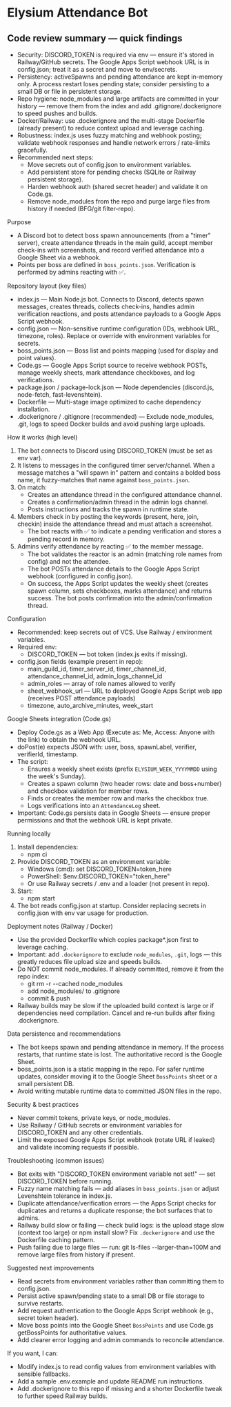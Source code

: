 # Elysium Attendance Bot

<!-- Code review summary: added -->
## Code review summary — quick findings
- Security: DISCORD_TOKEN is required via env — ensure it's stored in Railway/GitHub secrets. The Google Apps Script webhook URL is in config.json; treat it as a secret and move to env/secrets.
- Persistency: activeSpawns and pending attendance are kept in-memory only. A process restart loses pending state; consider persisting to a small DB or file in persistent storage.
- Repo hygiene: node_modules and large artifacts are committed in your history — remove them from the index and add .gitignore/.dockerignore to speed pushes and builds.
- Docker/Railway: use .dockerignore and the multi-stage Dockerfile (already present) to reduce context upload and leverage caching.
- Robustness: index.js uses fuzzy matching and webhook posting; validate webhook responses and handle network errors / rate-limits gracefully.
- Recommended next steps:
  - Move secrets out of config.json to environment variables.
  - Add persistent store for pending checks (SQLite or Railway persistent storage).
  - Harden webhook auth (shared secret header) and validate it on Code.gs.
  - Remove node_modules from the repo and purge large files from history if needed (BFG/git filter-repo).

Purpose
- A Discord bot to detect boss spawn announcements (from a "timer" server), create attendance threads in the main guild, accept member check-ins with screenshots, and record verified attendance into a Google Sheet via a webhook.
- Points per boss are defined in `boss_points.json`. Verification is performed by admins reacting with ✅.

Repository layout (key files)
- index.js — Main Node.js bot. Connects to Discord, detects spawn messages, creates threads, collects check-ins, handles admin verification reactions, and posts attendance payloads to a Google Apps Script webhook.
- config.json — Non-sensitive runtime configuration (IDs, webhook URL, timezone, roles). Replace or override with environment variables for secrets.
- boss_points.json — Boss list and points mapping (used for display and point values).
- Code.gs — Google Apps Script source to receive webhook POSTs, manage weekly sheets, mark attendance checkboxes, and log verifications.
- package.json / package-lock.json — Node dependencies (discord.js, node-fetch, fast-levenshtein).
- Dockerfile — Multi-stage image optimized to cache dependency installation.
- .dockerignore / .gitignore (recommended) — Exclude node_modules, .git, logs to speed Docker builds and avoid pushing large uploads.

How it works (high level)
1. The bot connects to Discord using DISCORD_TOKEN (must be set as env var).
2. It listens to messages in the configured timer server/channel. When a message matches a "will spawn in" pattern and contains a bolded boss name, it fuzzy-matches that name against `boss_points.json`.
3. On match:
   - Creates an attendance thread in the configured attendance channel.
   - Creates a confirmation/admin thread in the admin logs channel.
   - Posts instructions and tracks the spawn in runtime state.
4. Members check in by posting the keywords (present, here, join, checkin) inside the attendance thread and must attach a screenshot.
   - The bot reacts with ✅ to indicate a pending verification and stores a pending record in memory.
5. Admins verify attendance by reacting ✅ to the member message.
   - The bot validates the reactor is an admin (matching role names from config) and not the attendee.
   - The bot POSTs attendance details to the Google Apps Script webhook (configured in config.json).
   - On success, the Apps Script updates the weekly sheet (creates spawn column, sets checkboxes, marks attendance) and returns success. The bot posts confirmation into the admin/confirmation thread.

Configuration
- Recommended: keep secrets out of VCS. Use Railway / environment variables.
- Required env:
  - DISCORD_TOKEN — bot token (index.js exits if missing).
- config.json fields (example present in repo):
  - main_guild_id, timer_server_id, timer_channel_id, attendance_channel_id, admin_logs_channel_id
  - admin_roles — array of role names allowed to verify
  - sheet_webhook_url — URL to deployed Google Apps Script web app (receives POST attendance payloads)
  - timezone, auto_archive_minutes, week_start

Google Sheets integration (Code.gs)
- Deploy Code.gs as a Web App (Execute as: Me, Access: Anyone with the link) to obtain the webhook URL.
- doPost(e) expects JSON with: user, boss, spawnLabel, verifier, verifierId, timestamp.
- The script:
  - Ensures a weekly sheet exists (prefix `ELYSIUM_WEEK_YYYYMMDD` using the week's Sunday).
  - Creates a spawn column (two header rows: date and boss+number) and checkbox validation for member rows.
  - Finds or creates the member row and marks the checkbox true.
  - Logs verifications into an `AttendanceLog` sheet.
- Important: Code.gs persists data in Google Sheets — ensure proper permissions and that the webhook URL is kept private.

Running locally
1. Install dependencies:
   - npm ci
2. Provide DISCORD_TOKEN as an environment variable:
   - Windows (cmd): set DISCORD_TOKEN=token_here
   - PowerShell: $env:DISCORD_TOKEN="token_here"
   - Or use Railway secrets / .env and a loader (not present in repo).
3. Start:
   - npm start
4. The bot reads config.json at startup. Consider replacing secrets in config.json with env var usage for production.

Deployment notes (Railway / Docker)
- Use the provided Dockerfile which copies package*.json first to leverage caching.
- Important: add `.dockerignore` to exclude `node_modules`, `.git`, logs — this greatly reduces file upload size and speeds builds.
- Do NOT commit node_modules. If already committed, remove it from the repo index:
  - git rm -r --cached node_modules
  - add node_modules/ to .gitignore
  - commit & push
- Railway builds may be slow if the uploaded build context is large or if dependencies need compilation. Cancel and re-run builds after fixing .dockerignore.

Data persistence and recommendations
- The bot keeps spawn and pending attendance in memory. If the process restarts, that runtime state is lost. The authoritative record is the Google Sheet.
- boss_points.json is a static mapping in the repo. For safer runtime updates, consider moving it to the Google Sheet `BossPoints` sheet or a small persistent DB.
- Avoid writing mutable runtime data to committed JSON files in the repo.

Security & best practices
- Never commit tokens, private keys, or node_modules.
- Use Railway / GitHub secrets or environment variables for DISCORD_TOKEN and any other credentials.
- Limit the exposed Google Apps Script webhook (rotate URL if leaked) and validate incoming requests if possible.

Troubleshooting (common issues)
- Bot exits with "DISCORD_TOKEN environment variable not set!" — set DISCORD_TOKEN before running.
- Fuzzy name matching fails — add aliases in `boss_points.json` or adjust Levenshtein tolerance in index.js.
- Duplicate attendance/verification errors — the Apps Script checks for duplicates and returns a duplicate response; the bot surfaces that to admins.
- Railway build slow or failing — check build logs: is the upload stage slow (context too large) or npm install slow? Fix `.dockerignore` and use the Dockerfile caching pattern.
- Push failing due to large files — run: git ls-files --larger-than=100M and remove large files from history if present.

Suggested next improvements
- Read secrets from environment variables rather than committing them to config.json.
- Persist active spawn/pending state to a small DB or file storage to survive restarts.
- Add request authentication to the Google Apps Script webhook (e.g., secret token header).
- Move boss points into the Google Sheet `BossPoints` and use Code.gs getBossPoints for authoritative values.
- Add clearer error logging and admin commands to reconcile attendance.

If you want, I can:
- Modify index.js to read config values from environment variables with sensible fallbacks.
- Add a sample .env.example and update README run instructions.
- Add .dockerignore to this repo if missing and a shorter Dockerfile tweak to further speed Railway builds.


